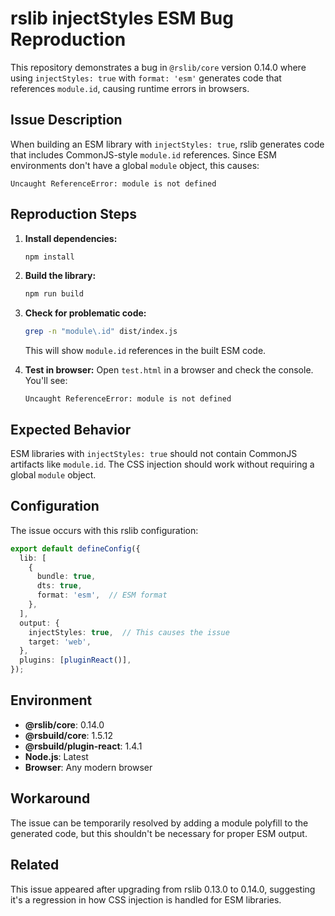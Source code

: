 # rslib injectStyles ESM Bug Reproduction

This repository demonstrates a bug in `@rslib/core` version 0.14.0 where using `injectStyles: true` with `format: 'esm'` generates code that references `module.id`, causing runtime errors in browsers.

## Issue Description

When building an ESM library with `injectStyles: true`, rslib generates code that includes CommonJS-style `module.id` references. Since ESM environments don't have a global `module` object, this causes:

```
Uncaught ReferenceError: module is not defined
```

## Reproduction Steps

1. **Install dependencies:**
   ```bash
   npm install
   ```

2. **Build the library:**
   ```bash
   npm run build
   ```

3. **Check for problematic code:**
   ```bash
   grep -n "module\.id" dist/index.js
   ```
   This will show `module.id` references in the built ESM code.

4. **Test in browser:**
   Open `test.html` in a browser and check the console. You'll see:
   ```
   Uncaught ReferenceError: module is not defined
   ```

## Expected Behavior

ESM libraries with `injectStyles: true` should not contain CommonJS artifacts like `module.id`. The CSS injection should work without requiring a global `module` object.

## Configuration

The issue occurs with this rslib configuration:

```typescript
export default defineConfig({
  lib: [
    {
      bundle: true,
      dts: true,
      format: 'esm',  // ESM format
    },
  ],
  output: {
    injectStyles: true,  // This causes the issue
    target: 'web',
  },
  plugins: [pluginReact()],
});
```

## Environment

- **@rslib/core**: 0.14.0
- **@rsbuild/core**: 1.5.12
- **@rsbuild/plugin-react**: 1.4.1
- **Node.js**: Latest
- **Browser**: Any modern browser

## Workaround

The issue can be temporarily resolved by adding a module polyfill to the generated code, but this shouldn't be necessary for proper ESM output.

## Related

This issue appeared after upgrading from rslib 0.13.0 to 0.14.0, suggesting it's a regression in how CSS injection is handled for ESM libraries.
